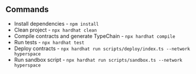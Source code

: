 ## Commands

- Install dependencies - `npm install`
- Clean project - `npx hardhat clean`
- Compile contracts and generate TypeChain - `npx hardhat compile`
- Run tests - `npx hardhat test`
- Deploy contracts - `npx hardhat run scripts/deploy/index.ts --network hyperspace`
- Run sandbox script - `npx hardhat run scripts/sandbox.ts --network hyperspace`
